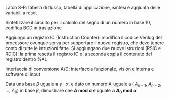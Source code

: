 Latch S-R: tabella di flusso, tabella di applicazione, sintesi e aggiunta delle variabili a reset

Sintetizzare il circuito per il calcolo del segno di un numero in base 10, codifica BCD in traslazione

Aggiungo un registro IC (Instruction Counter): modifica il codice Verilog del processore ovunque serva per supportare il nuovo registro, che deve tenere conto di tutte le istruzioni fatte. Si aggiungano due nuove istruzioni (RSIC e RDIC): la prima resetta il registro IC e la seconda copia il contenuto del registro dentro %AL

Interfaccia di conversione A/D: interfaccia funzionale, vision e interna e software di input

Data una base $\beta$ uguale a $\gamma \cdot \alpha$, e dato un numero A uguale a ( $A_{n-1}$, $A_{n-2}$, ..., $A_{0}$) in base $\beta$, dimostrare che **A mod $\alpha$** è uguale a **$A_{0}$ mod $\alpha$**